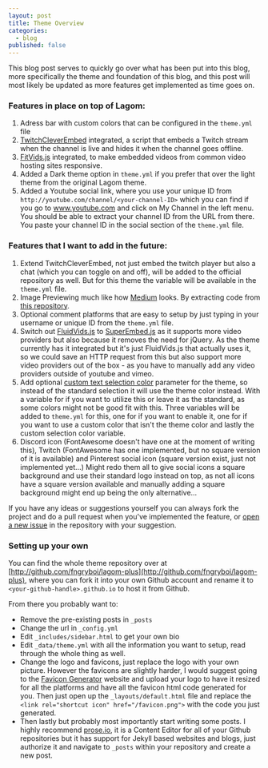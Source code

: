 ```yaml
---
layout: post
title: Theme Overview
categories:
  - blog
published: false
---
```

This blog post serves to quickly go over what has been put into this blog, more specifically the theme and foundation of this blog, and this post will most likely be updated as more features get implemented as time goes on.

### Features in place on top of Lagom:

1. Adress bar with custom colors that can be configured in the `theme.yml` file
2. [TwitchCleverEmbed](http://github.com/fngryboi/TwitchCleverEmbed) integrated, a script that embeds a Twitch stream when the channel is live and hides it when the channel goes offline.
3. [FitVids.js](http://fluidvidsjs.com) integrated, to make embedded videos from common video hosting sites responsive.
4. Added a Dark theme option in `theme.yml` if you prefer that over the light theme from the original Lagom theme.
5. Added a Youtube social link, where you use your unique ID from `http://youtube.com/channel/<your-channel-ID>` which you can find if you go to www.youtube.com and click on My Channel in the left menu. You should be able to extract your channel ID from the URL from there. You paste your channel ID in the social section of the `theme.yml` file.

### Features that I want to add in the future:

1. Extend TwitchCleverEmbed, not just embed the twitch player but also a chat (which you can toggle on and off), will be added to the official repository as well. But for this theme the variable will be available in the `theme.yml` file.
2. Image Previewing much like how [Medium](http://medium.com) looks. By extracting code from [this repository](https://github.com/rpearce/react-medium-image-zoom).
3. Optional comment platforms that are easy to setup by just typing in your username or unique ID from the `theme.yml` file.
4. Switch out [FluidVids.js](http://fluidvidsjs.com) to [SuperEmbed.js](https://github.com/corbindavenport/superembed.js) as it supports more video providers but also because it removes the need for jQuery. As the theme currently has it integrated but it's just FluidVids.js that actually uses it, so we could save an HTTP request from this but also support more video providers out of the box - as you have to manually add any video providers outside of youtube and vimeo.
5. Add optional [custom text selection color](https://css-tricks.com/overriding-the-default-text-selection-color-with-css/) parameter for the theme, so instead of the standard selection it will use the theme color instead. With a variable for if you want to utilize this or leave it as the standard, as some colors might not be good fit with this. Three variables will be added to `theme.yml` for this, one for if you want to enable it, one for if you want to use a custom color that isn't the theme color and lastly the custom selection color variable.
6. Discord icon (FontAwesome doesn't have one at the moment of writing this), Twitch (FontAwesome has one implemented, but no square version of it is available) and Pinterest social icon (square version exist, just not implemented yet...)
Might redo them all to give social icons a square background and use their standard logo instead on top, as not all icons have a square version available and manually adding a square background might end up being the only alternative...

If you have any ideas or suggestions yourself you can always fork the project and do a pull request when you've implemented the feature, or [open a new issue](https://github.com/fngryboi/lagom-plus/issues) in the repository with your suggestion.

### Setting up your own

You can find the whole theme repository over at [http://github.com/fngryboi/lagom-plus](http://github.com/fngryboi/lagom-plus), where you can fork it into your own Github account and rename it to `<your-github-handle>.github.io` to host it from Github.

From there you probably want to:
- Remove the pre-existing posts in `_posts`
- Change the url in `_config.yml`
- Edit `_includes/sidebar.html` to get your own bio
- Edit `_data/theme.yml` with all the information you want to setup, read through the whole thing as well.
- Change the logo and favicons, just replace the logo with your own picture. However the favicons are slightly harder, I would suggest going to the [Favicon Generator](http://realfavicongenerator.net) website and upload your logo to have it resized for all the platforms and have all the favicon html code generated for you. Then just open up the `_layouts/default.html` file and replace the `<link rel="shortcut icon" href="/favicon.png">` with the code you just generated.
- Then lastly but probably most importantly start writing some posts. I highly recommend [prose.io](www.prose.io), it is a Content Editor for all of your Github repositories but it has support for Jekyll based websites and blogs, just authorize it and navigate to `_posts` within your repository and create a new post.
